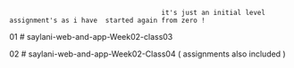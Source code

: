 
                                          it's just an initial level assignment's as i have  started again from zero !

01 # saylani-web-and-app-Week02-class03

02 # saylani-web-and-app-Week02-Class04 ( assignments  also included )
